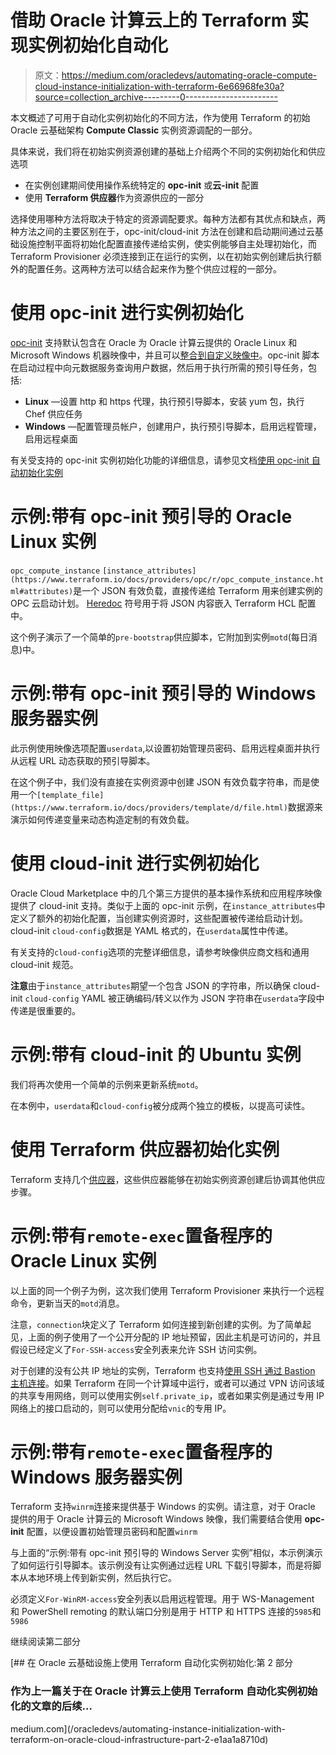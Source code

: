 # 借助 Oracle 计算云上的 Terraform 实现实例初始化自动化

> 原文：<https://medium.com/oracledevs/automating-oracle-compute-cloud-instance-initialization-with-terraform-6e66968fe30a?source=collection_archive---------0----------------------->

本文概述了可用于自动化实例初始化的不同方法，作为使用 Terraform 的初始 Oracle 云基础架构 **Compute Classic** 实例资源调配的一部分。

具体来说，我们将在初始实例资源创建的基础上介绍两个不同的实例初始化和供应选项

*   在实例创建期间使用操作系统特定的 **opc-init** 或**云-init** 配置
*   使用 **Terraform 供应器**作为资源供应的一部分

选择使用哪种方法将取决于特定的资源调配要求。每种方法都有其优点和缺点，两种方法之间的主要区别在于，opc-init/cloud-init 方法在创建和启动期间通过云基础设施控制平面将初始化配置直接传递给实例，使实例能够自主处理初始化，而 Terraform Provisioner 必须连接到正在运行的实例，以在初始实例创建后执行额外的配置任务。这两种方法可以结合起来作为整个供应过程的一部分。

# 使用 opc-init 进行实例初始化

[opc-init](http://docs.oracle.com/en/cloud/iaas/compute-iaas-cloud/stcsg/automating-instance-initialization-using-opc-init.html) 支持默认包含在 Oracle 为 Oracle 计算云提供的 Oracle Linux 和 Microsoft Windows 机器映像中，并且可以[整合到自定义映像中](http://docs.oracle.com/en/cloud/iaas/compute-iaas-cloud/stcsg/automating-instance-initialization-using-opc-init.html#GUID-A0A107D6-3B38-47F4-8FC8-96D50D99379B)。opc-init 脚本在启动过程中向元数据服务查询用户数据，然后用于执行所需的预引导任务，包括:

*   **Linux** —设置 http 和 https 代理，执行预引导脚本，安装 yum 包，执行 Chef 供应任务
*   **Windows** —配置管理员帐户，创建用户，执行预引导脚本，启用远程管理，启用远程桌面

有关受支持的 opc-init 实例初始化功能的详细信息，请参见文档[使用 opc-init 自动初始化实例](http://docs.oracle.com/en/cloud/iaas/compute-iaas-cloud/stcsg/automating-instance-initialization-using-opc-init.html#GUID-C63680F1-1D97-4984-AB02-285B17278CC5)

# 示例:带有 opc-init 预引导的 Oracle Linux 实例

`opc_compute_instance` `[instance_attributes](https://www.terraform.io/docs/providers/opc/r/opc_compute_instance.html#attributes)`是一个 JSON 有效负载，直接传递给 Terraform 用来创建实例的 OPC 云启动计划。 [Heredoc](https://en.wikipedia.org/wiki/Here_document) 符号用于将 JSON 内容嵌入 Terraform HCL 配置中。

这个例子演示了一个简单的`pre-bootstrap`供应脚本，它附加到实例`motd`(每日消息)中。

# 示例:带有 opc-init 预引导的 Windows 服务器实例

此示例使用映像选项配置`userdata`,以设置初始管理员密码、启用远程桌面并执行从远程 URL 动态获取的预引导脚本。

在这个例子中，我们没有直接在实例资源中创建 JSON 有效负载字符串，而是使用一个`[template_file](https://www.terraform.io/docs/providers/template/d/file.html)`数据源来演示如何传递变量来动态构造定制的有效负载。

# 使用 cloud-init 进行实例初始化

Oracle Cloud Marketplace 中的几个第三方提供的基本操作系统和应用程序映像提供了 cloud-init 支持。类似于上面的 opc-init 示例，在`instance_attributes`中定义了额外的初始化配置，当创建实例资源时，这些配置被传递给启动计划。cloud-init `cloud-config`数据是 YAML 格式的，在`userdata`属性中传递。

有关支持的`cloud-config`选项的完整详细信息，请参考映像供应商文档和通用 cloud-init 规范。

**注意**由于`instance_attributes`期望一个包含 JSON 的字符串，所以确保 cloud-init `cloud-config` YAML 被正确编码/转义以作为 JSON 字符串在`userdata`字段中传递是很重要的。

# 示例:带有 cloud-init 的 Ubuntu 实例

我们将再次使用一个简单的示例来更新系统`motd`。

在本例中，`userdata`和`cloud-config`被分成两个独立的模板，以提高可读性。

# 使用 Terraform 供应器初始化实例

Terraform 支持几个[供应器](https://www.terraform.io/docs/provisioners/index.html)，这些供应器能够在初始实例资源创建后协调其他供应步骤。

# 示例:带有`remote-exec`置备程序的 Oracle Linux 实例

以上面的同一个例子为例，这次我们使用 Terraform Provisioner 来执行一个远程命令，更新当天的`motd`消息。

注意，`connection`块定义了 Terraform 如何连接到新创建的实例。为了简单起见，上面的例子使用了一个公开分配的 IP 地址预留，因此主机是可访问的，并且假设已经定义了`For-SSH-access`安全列表来允许 SSH 访问实例。

对于创建的没有公共 IP 地址的实例，Terraform 也支持[使用 SSH 通过 Bastion 主机连接](https://www.terraform.io/docs/provisioners/connection.html#connecting-through-a-bastion-host-with-ssh)。如果 Terraform 在同一个计算域中运行，或者可以通过 VPN 访问该域的共享专用网络，则可以使用实例`self.private_ip`，或者如果实例是通过专用 IP 网络上的接口启动的，则可以使用分配给`vnic`的专用 IP。

# 示例:带有`remote-exec`置备程序的 Windows 服务器实例

Terraform 支持`winrm`连接来提供基于 Windows 的实例。请注意，对于 Oracle 提供的用于 Oracle 计算云的 Microsoft Windows 映像，我们需要结合使用 **opc-init** 配置，以便设置初始管理员密码和配置`winrm`

与上面的“示例:带有 opc-init 预引导的 Windows Server 实例”相似，本示例演示了如何运行引导脚本。该示例没有让实例通过远程 URL 下载引导脚本，而是将脚本从本地环境上传到新实例，然后执行它。

必须定义`For-WinRM-access`安全列表以启用远程管理。用于 WS-Management 和 PowerShell remoting 的默认端口分别是用于 HTTP 和 HTTPS 连接的`5985`和`5986`

继续阅读第二部分

 [## 在 Oracle 云基础设施上使用 Terraform 自动化实例初始化:第 2 部分

### 作为上一篇关于在 Oracle 计算云上使用 Terraform 自动化实例初始化的文章的后续…

medium.com](/oracledevs/automating-instance-initialization-with-terraform-on-oracle-cloud-infrastructure-part-2-e1aa1a8710d)
